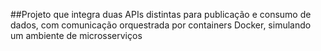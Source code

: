 ##Projeto que integra duas APIs distintas para publicação e consumo de dados, com comunicação orquestrada por containers Docker, simulando um ambiente de microsserviços
